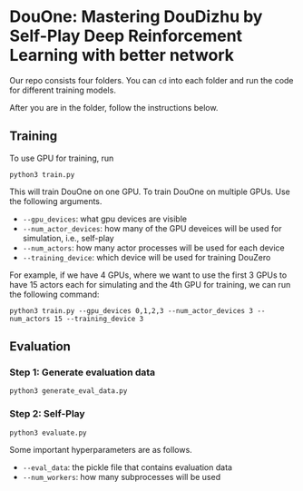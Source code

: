 # DouOne: Mastering DouDizhu by Self-Play Deep Reinforcement Learning with better network

Our repo consists four folders. You can `cd` into each folder and run the code for different training models.

After you are in the folder, follow the instructions below.
## Training
To use GPU for training, run
```
python3 train.py
```
This will train DouOne on one GPU. To train DouOne on multiple GPUs. Use the following arguments.
*   `--gpu_devices`: what gpu devices are visible
*   `--num_actor_devices`: how many of the GPU deveices will be used for simulation, i.e., self-play
*   `--num_actors`: how many actor processes will be used for each device
*   `--training_device`: which device will be used for training DouZero

For example, if we have 4 GPUs, where we want to use the first 3 GPUs to have 15 actors each for simulating and the 4th GPU for training, we can run the following command:
```
python3 train.py --gpu_devices 0,1,2,3 --num_actor_devices 3 --num_actors 15 --training_device 3
```



## Evaluation

### Step 1: Generate evaluation data
```
python3 generate_eval_data.py
```


### Step 2: Self-Play
```
python3 evaluate.py
```
Some important hyperparameters are as follows.
*   `--eval_data`: the pickle file that contains evaluation data
*   `--num_workers`: how many subprocesses will be used

